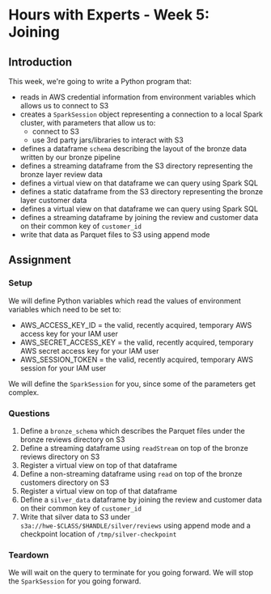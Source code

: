 # Hours with Experts - Week 5: Joining 

## Introduction

This week, we're going to write a Python program that:

   * reads in AWS credential information from environment variables which allows us to connect to S3
   * creates a `SparkSession` object representing a connection to a local Spark cluster, with parameters that allow us to:
      * connect to S3
      * use 3rd party jars/libraries to interact with S3
   * defines a dataframe `schema` describing the layout of the bronze data written by our bronze pipeline
   * defines a streaming dataframe from the S3 directory representing the bronze layer review data 
   * defines a virtual view on that dataframe we can query using Spark SQL
   * defines a static dataframe from the S3 directory representing the bronze layer customer data
   * defines a virtual view on that dataframe we can query using Spark SQL
   * defines a streaming dataframe by joining the review and customer data on their common key of `customer_id`
   * write that data as Parquet files to S3 using append mode

## Assignment

### Setup

We will define Python variables which read the values of environment variables which need to be set to:
   * AWS_ACCESS_KEY_ID = the valid, recently acquired, temporary AWS access key for your IAM user
   * AWS_SECRET_ACCESS_KEY = the valid, recently acquired, temporary AWS secret access key for your IAM user
   * AWS_SESSION_TOKEN = the valid, recently acquired, temporary AWS session for your IAM user

We will define the `SparkSession` for you, since some of the parameters get complex.

### Questions

1. Define a `bronze_schema` which describes the Parquet files under the bronze reviews directory on S3
2. Define a streaming dataframe using `readStream` on top of the bronze reviews directory on S3
3. Register a virtual view on top of that dataframe
4. Define a non-streaming dataframe using `read` on top of the bronze customers directory on S3
5. Register a virtual view on top of that dataframe
6. Define a `silver_data` dataframe by joining the review and customer data on their common key of `customer_id`
7. Write that silver data to S3 under `s3a://hwe-$CLASS/$HANDLE/silver/reviews` using append mode and a checkpoint location of `/tmp/silver-checkpoint`

### Teardown
We will wait on the query to terminate for you going forward.
We will stop the `SparkSession` for you going forward.
